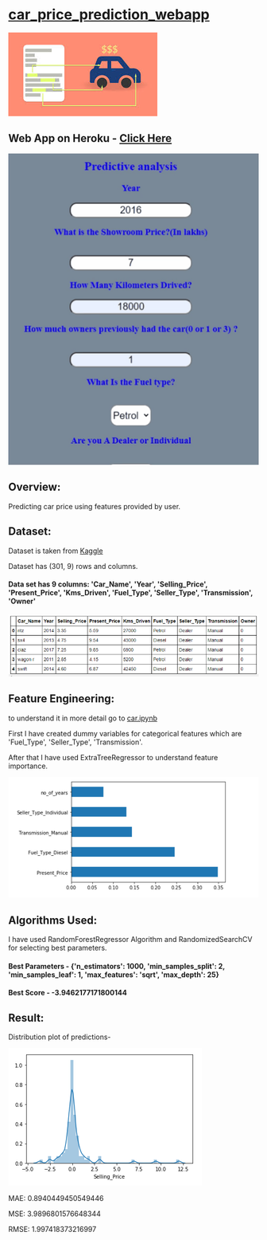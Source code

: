 # [car_price_prediction_webapp](https://github.com/parthshah28/car_price_prediction_webapp)

![](https://github.com/parthshah28/car_price_prediction_webapp/blob/main/images/download.jpg)

## Web App on Heroku - [Click Here](https://car-price-prediction-webapp.herokuapp.com/)

![](https://github.com/parthshah28/car_price_prediction_webapp/blob/main/images/captured.gif)

## Overview:

Predicting car price using features provided by user.

## Dataset:

Dataset is taken from [Kaggle](https://www.kaggle.com/nehalbirla/vehicle-dataset-from-cardekho)

Dataset has (301, 9) rows and columns.

#### Data set has 9 columns: 'Car_Name', 'Year', 'Selling_Price', 'Present_Price', 'Kms_Driven', 'Fuel_Type', 'Seller_Type', 'Transmission', 'Owner'

![](https://github.com/parthshah28/car_price_prediction_webapp/blob/main/images/1.png)

## Feature Engineering:
to understand it in more detail go to [car.ipynb](https://github.com/parthshah28/car_price_prediction_webapp/blob/main/Untitled.ipynb)

First I have created dummy variables for categorical features which are 'Fuel_Type', 'Seller_Type', 'Transmission'.

After that I have used ExtraTreeRegressor to understand feature importance.

![](https://github.com/parthshah28/car_price_prediction_webapp/blob/main/images/2.png)

## Algorithms Used:

I have used RandomForestRegressor Algorithm and RandomizedSearchCV for selecting best parameters.

#### Best Parameters - {'n_estimators': 1000, 'min_samples_split': 2, 'min_samples_leaf': 1, 'max_features': 'sqrt', 'max_depth': 25}
#### Best Score - -3.9462177171800144

## Result:
Distribution plot of predictions-

![](https://github.com/parthshah28/car_price_prediction_webapp/blob/main/images/3.png)

MAE: 0.8940449450549446

MSE: 3.9896801576648344

RMSE: 1.997418373216997
